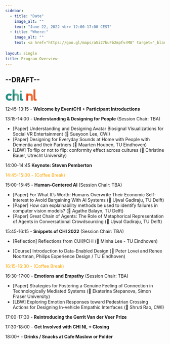 ```yaml
---
sidebar:
  - title: "Date"
    image_alt: ""
    text: "June 22, 2022 <br> 12:00-17:00 CEST"
  - title: "Where:"
    image_alt: ""
    text: <a href="https://goo.gl/maps/a5i27kuFb2mpfvrM8" target="_blank">CWI, Science Park 123 <br/> 1098 XG, Amsterdam </a>

layout: single
title: Program Overview
---
```


## --DRAFT--

<a href="https://www.chinederland.nl/"><img src="./assets/imgs/chi_nl_logo2.png" width="100"></a>

12:45-13:15 - **Welcome by EventCHI + Participant Introductions**

13:15-14:00 - **Understanding & Designing for People** (Session Chair: TBA)

* [Paper] Understanding and Designing Avatar Biosignal Visualizations for Social VR Entertainment (🎤 Sueyoon Lee, CWI)
* [Paper] Designing for Everyday Sounds at Home with People with Dementia and their Partners (🎤 Maarten Houben, TU Eindhoven)
* [LBW] To flip or not to flip: conformity effect across cultures (🎤 Christine Bauer, Utrecht University)


14:00-14:45 **Keynote: Steven Pemberton**

<span style="color:orange">14:45-15:00 - (Coffee Break) </span>

15:00-15:45 - **Human-Centered AI** (Session Chair: TBA)

<!-- (each paper/LBW has a slot of 15 mins and presenters have the liberty to choose how they plan to use this time; 5-7 mins presentation + 8-10 mins discussion or any other alternative configuration) -->

* [Paper] For What It’s Worth: Humans Overwrite Their Economic Self-Interest to Avoid Bargaining With AI Systems (🎤 Ujwal Gadiraju, TU Delft)
* [Paper] How can explainability methods be used to identify failures in computer vision models? (🎤 Agathe Balayn, TU Delft)
* [Paper] Great Chain of Agents: The Role of Metaphorical Representation of Agents in Conversational Crowdsourcing (🎤 Ujwal Gadiraju, TU Delft)

15:45-16:15 - **Snippets of CHI 2022** (Session Chair: TBA)

* [Reflection] Reflections from CUI@CHI (🎤 Minha Lee - TU Eindhoven)

* [Course] Introduction to Data-Enabled Design (🎤 Peter Lovei and Renee Noortman, Philips Experience Design / TU Eindhoven)

<span style="color:orange">16:15-16:30 - (Coffee Break) </span>

16:30-17:00 - **Emotions and Empathy** (Session Chair: TBA)

* [Paper] Strategies for Fostering a Genuine Feeling of Connection in Technologically Mediated Systems (🎤 Ekaterina Stepanova, Simon Fraser University)
* [LBW] Exploring Emotion Responses toward Pedestrian Crossing Actions for Designing In-vehicle Empathic Interfaces (🎤 Shruti Rao, CWI)

17:00-17:30 - **Reintroducing the Gerrit Van der Veer Prize**

17:30-18:00 - **Get Involved with CHI NL + Closing**

18:00+ - **Drinks / Snacks at Cafe Maslow or Polder**



<!-- [Add Day 1 to Calendar](./assets/chinl_day1.ics)


9:00-9:30 - Introduction and agenda

9:30-09:55 - Reflection altogether on CHI 2021 and beyond

<span style="color:orange"> 09:55-10:00 - *Break* </span>

10:00-10:55 - Paper Pitches & Breakout Discussions

- **A Unified Model of Game Design, Through the Lens of User Experience** - Jan de Wit (Tilburg University)

- **Self-Tracking and Management of Physical Activity Fluctuations: An Investigation into Seasons** - Jules Verkade (University of Twente)

- **Conversational Futures: Emancipating Conversational Interactions for Futures Worth Wanting** - Minha Lee (TU Eindhoven)

- **Refresher Training through Quiz App for capacity building of Community Healthcare Workers or Anganwadi Workers in India** - Arka Majhi (Indian Institute of Technology Bombay)

- **Female by Default? – Exploring the Effect of Voice Assistant Gender and Pitch on Trait and Trust Attribution** - Suzanne Tolmeijer (University of Zurich)

- **Mapping Design Spaces for Audience Participation in Game Live Streaming** - Alina Striner (CWI)


<span style="color:orange"> 10:55-11:00 - *Break* </span>



11:00-11:55 - Industry Panel: Alignment of Academic Research and Practice

- **Lisa Koeman** (Elsevier)
- **Frank Meijer** (DEUXERS)
- **Stefan Manojlović** (TomTom)
- **Michael Muller** (IBM)

11:55-12:00 - Closing remarks





## Thursday, June 10 - [Zoom link Day 2](https://tilburguniversity.zoom.us/j/97104864276?pwd=ZWlkV3F2UnY5SXdDdGloTHBKOEFWdz09) Passcode: 7825304393

[Add Day 2 to Calendar](./assets/chinl_day2.ics)

9:30-9:55 - Welcome

<span style="color:orange"> 09:55-10:00 - *Break* </span>


10:00-10:55 - Paper Pitches & Breakout Discussions


- **Note the Highlight: Incorporating Active Reading Tools in a Search as Learning Environment** - <span style="color:#000">Nirmal Roy (TU Delft)</span>

- **NFCSense: Data-Defined Rich-ID Motion Sensing for Fluent Tangible Interaction Using a Commodity NFC Reader** - Rong-Hao Liang (TU Eindhoven)

- **Using Futuring and Fiction to Teach Ethics in HCI Education** - Karin Slegers (Tilburg University)

- **RCEA-360VR: Real-time, Continuous Emotion Annotation in 360° VR Videos for Collecting Precise Viewport-dependent Ground Truth Labels** Tong Xue (Beijing Institute of Technology; CWI)

- **CakeVR: A Social Virtual Reality (VR) Tool for Co-designing Cakes** Jie Li (CWI)


<span style="color:orange"> 10:55-11:00 - *Break* </span>

11:00-11:55 - CHI Nederland Plenary + AMA

11:55-12:00 - Closing remarks -->
